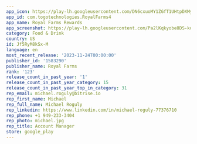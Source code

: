 ```yaml
---
app_icon: https://play-lh.googleusercontent.com/DN6cxuoMY1ZGfT1UHtpDXMyE1ymBFhVUDzTMpOWqmjkgMo_jJ1PlVuksXGHWcmiGKg
app_id: com.togotechnologies.RoyalFarms4
app_name: Royal Farms Rewards
app_screenshot: https://play-lh.googleusercontent.com/Pa2lKqkyobe8DS-kuALkmViaX0k2RZmTAM4UIlobpji0sHqsnWZ7dHMVWS-Uczn4khM
category: Food & Drink
country: US
id: Jf5RyM8kSx-M
language: en
most_recent_release: '2023-11-24T00:00:00'
publisher_id: '1583290'
publisher_name: Royal Farms
rank: '123'
release_count_in_past_year: '1'
release_count_in_past_year_category: 15
release_count_in_past_year_top_in_category: 31
rep_email: michael.roguly@bitrise.io
rep_first_name: Michael
rep_full_name: Michael Roguly
rep_linkedin: https://www.linkedin.com/in/michael-roguly-77376710
rep_phone: +1 949-233-3404
rep_photo: michael.jpg
rep_title: Account Manager
store: google_play
---
```


